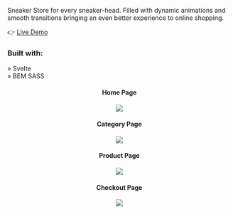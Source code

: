 <p>Sneaker Store for every sneaker-head. Filled with dynamic animations and smooth transitions bringing an even better experience to online shopping.</p>

👉 <a href='https://sneaker-store46.vercel.app' target="_blank" rel="noreferrer" >Live Demo</a>

<h3>Built with:</h3>

» Svelte <br/>
» BEM SASS <br/>

<div align="center">
  <h4>Home Page</h4>
  <img src="https://github.com/Nayakv46/Dashboard/assets/130490621/d724f304-e35d-480b-920f-b9d0ca8fcfb1" />
</div>

<div align="center">
  <h4>Category Page</h4>
  <img src="https://github.com/Nayakv46/Dashboard/assets/130490621/d724f304-e35d-480b-920f-b9d0ca8fcfb1" />
</div>

<div align="center">
  <h4>Product Page</h4>
  <img src="https://github.com/Nayakv46/Dashboard/assets/130490621/d724f304-e35d-480b-920f-b9d0ca8fcfb1" />
</div>

<div align="center">
  <h4>Checkout Page</h4>
  <img src="https://github.com/Nayakv46/Dashboard/assets/130490621/d724f304-e35d-480b-920f-b9d0ca8fcfb1" />
</div>
